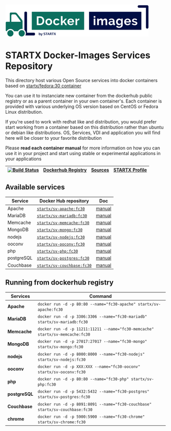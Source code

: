 [![startxfr/docker-images](https://raw.githubusercontent.com/startxfr/docker-images/master/travis/logo-small.svg?sanitize=true)](https://github.com/startxfr/docker-images)

# STARTX Docker-Images Services Repository

This directory host various Open Source services into docker containers based on [startx/fedora:30 container](https://hub.docker.com/r/startx/fedora)

You can use it to instanciate new container from the dockerhub public registry 
or as a parent container in your own container's. 
Each container is provided with various underlying OS version based on CentOS or 
Fedora Linux distribution.

If you're used to work with redhat like and distribution, you would prefer start working
from a container based on this distribution rather than ubuntu or debian like distributions.
OS, Services, VDI and application you will find here will be closer to your favorite distribution

Please **read each container manual** for more information on how you can use it in 
your project and start using stable or experimental applications in your applications

| [![Build Status](https://travis-ci.org/startxfr/docker-images.svg?branch=fc30)](https://travis-ci.org/startxfr/docker-images) | [Dockerhub Registry](https://hub.docker.com/r/startx) | [Sources](https://github.com/startxfr/docker-images/)             | [STARTX Profile](https://github.com/startxfr) | 
|-------------------------------------------------------------------------------------------------------------------|-------------------------------------------------------|-------------------------------------------------------------------|-----------------------------------------------|

## Available services

| Service       | Docker Hub repository                                                     | Doc
|---------------|---------------------------------------------------------------------------|-----------------------------
| Apache        | [`startx/sv-apache:fc30`](https://hub.docker.com/r/startx/sv-apache)      | [manual](apache/README.md)
| MariaDB       | [`startx/sv-mariadb:fc30`](https://hub.docker.com/r/startx/sv-mariadb)    | [manual](mariadb/README.md)
| Memcache      | [`startx/sv-memcache:fc30`](https://hub.docker.com/r/startx/sv-memcache)  | [manual](memcache/README.md) 
| MongoDB       | [`startx/sv-mongo:fc30`](https://hub.docker.com/r/startx/sv-mongo)        | [manual](mongo/README.md)
| nodejs        | [`startx/sv-nodejs:fc30`](https://hub.docker.com/r/startx/sv-nodejs)      | [manual](nodejs/README.md)
| ooconv        | [`startx/sv-ooconv:fc30`](https://hub.docker.com/r/startx/sv-ooconv)      | [manual](ooconv/README.md)
| php           | [`startx/sv-php:fc30`](https://hub.docker.com/r/startx/sv-php)            | [manual](php/README.md)
| postgreSQL    | [`startx/sv-postgres:fc30`](https://hub.docker.com/r/startx/sv-postgres)  | [manual](postgres/README.md)
| Couchbase     | [`startx/sv-couchbase:fc30`](https://hub.docker.com/r/startx/sv-couchbase)| [manual](couchbase/README.md)


## Running from dockerhub registry

| Services            | Command                                                                        |
|---------------------|--------------------------------------------------------------------------------|
| **Apache**          | `docker run -d -p 80:80 --name="fc30-apache" startx/sv-apache:fc30`            | 
| **MariaDB**         | `docker run -d -p 3306:3306 --name="fc30-mariadb" startx/sv-mariadb:fc30`      | 
| **Memcache**        | `docker run -d -p 11211:11211 --name="fc30-memcache" startx/sv-memcache:fc30`  | 
| **MongoDB**         | `docker run -d -p 27017:27017 --name="fc30-mongo" startx/sv-mongo:fc30`        | 
| **nodejs**          | `docker run -d -p 8000:8000 --name="fc30-nodejs" startx/sv-nodejs:fc30`        | 
| **ooconv**          | `docker run -d -p XXX:XXX --name="fc30-ooconv" startx/sv-ooconv:fc30`          | 
| **php**             | `docker run -d -p 80:80 --name="fc30-php" startx/sv-php:fc30`                  | 
| **postgreSQL**      | `docker run -d -p 5432:5432 --name="fc30-postgres" startx/sv-postgres:fc30`    | 
| **Couchbase**       | `docker run -d -p 8091:8091 --name="fc30-couchbase" startx/sv-couchbase:fc30`  | 
| **chrome**          | `docker run -d -p 5900:5900 --name="fc30-chrome" startx/sv-chrome:fc30`        | 